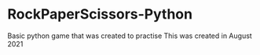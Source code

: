 # RockPaperScissors-Python
Basic python game that was created to practise 
This was created in August 2021
